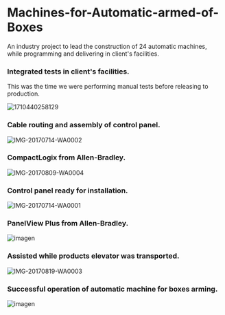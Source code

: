 # Machines-for-Automatic-armed-of-Boxes
An industry project to lead the construction of 24 automatic machines, while programming and delivering in client's facilities. 

### Integrated tests in client's facilities.
This was the time we were performing manual tests before releasing to production.

![1710440258129](https://github.com/Lechuga-Geronimo/Machine-for-Boxes-Arming/assets/142461885/58029dcc-2e9a-4ee6-8ff5-8dcc75d0c89a)

### Cable routing and assembly of control panel.

![IMG-20170714-WA0002](https://github.com/Lechuga-Geronimo/Machine-for-Boxes-Arming/assets/142461885/700ce736-9dba-4524-b5d0-4cb604e9b352)

### CompactLogix from Allen-Bradley. 

![IMG-20170809-WA0004](https://github.com/Lechuga-Geronimo/Machine-for-Boxes-Arming/assets/142461885/9f9bd3c5-cab9-480c-87cf-0e1003ebb643)

### Control panel ready for installation. 

![IMG-20170714-WA0001](https://github.com/Lechuga-Geronimo/Machine-for-Boxes-Arming/assets/142461885/de7cb0d8-5eca-48de-9eeb-bb284b750b0d)

### PanelView Plus from Allen-Bradley. 

![imagen](https://github.com/Lechuga-Geronimo/Machine-for-Boxes-Arming/assets/142461885/69640ac9-d801-4370-bee3-a6a4474cad12)

### Assisted while products elevator was transported. 

![IMG-20170819-WA0003](https://github.com/Lechuga-Geronimo/Machine-for-Boxes-Arming/assets/142461885/e8824cfd-690b-4989-9fd1-d0eabfdb5399)

### Successful operation of automatic machine for boxes arming. 

![imagen](https://github.com/Lechuga-Geronimo/Machine-for-Boxes-Arming/assets/142461885/92f4e73b-5ade-4da3-bef1-32277b2ad228)

